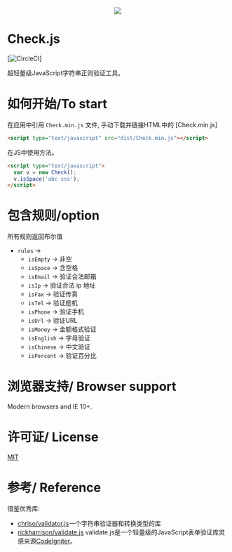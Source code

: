 <div align=center><img  src="http://or9pbx09t.bkt.clouddn.com/check.png"/></div>

**Check.js**
============================================================
 [![CircleCI](https://circleci.com/gh/jaywcjlove/validator.js.svg?style=svg)]
 
 超轻量级JavaScript字符串正则验证工具。
# 如何开始/To start

在应用中引用 `Check.min.js` 文件, 手动下载并链接HTML中的 [Check.min.js]

```html
<script type="text/javascript" src="dist/Check.min.js"></script>
```

在JS中使用方法。

```html 
<script type="text/javascript">
  var v = new Check();
  v.isSpace('abc sss');
</script>
```

# 包含规则/option

所有规则返回布尔值
- `rules` -> 
    - `isEmpty` -> 非空
    - `isSpace` -> 含空格
    - `isEmail` -> 验证合法邮箱
    - `isIp` -> 验证合法 ip 地址
    - `isFax` -> 验证传真
    - `isTel` -> 验证座机
    - `isPhone` -> 验证手机
    - `isUrl` -> 验证URL
    - `isMoney` -> 金额格式验证
    - `isEnglish` -> 字母验证
    - `isChinese` -> 中文验证
    - `isPercent` -> 验证百分比


# 浏览器支持/ Browser support

Modern browsers and IE 10+.

# 许可证/ License
[MIT](http://opensource.org/licenses/MIT)


# 参考/ Reference

借鉴优秀库:
- [chriso/validator.js](https://github.com/chriso/validator.js)一个字符串验证器和转换类型的库
- [rickharrison/validate.js](https://github.com/rickharrison/validate.js) validate.js是一个轻量级的JavaScript表单验证库灵感来源[CodeIgniter](http://codeigniter.org.cn/user_guide/libraries/form_validation.html)。
